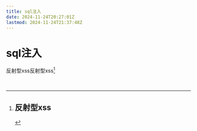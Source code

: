```yaml
---
title: sql注入
date: 2024-11-24T20:27:01Z
lastmod: 2024-11-24T21:37:48Z
---
```


# sql注入

反射型xss反射型xss[^1]

‍

[^1]: # 反射型xss

    ‍
